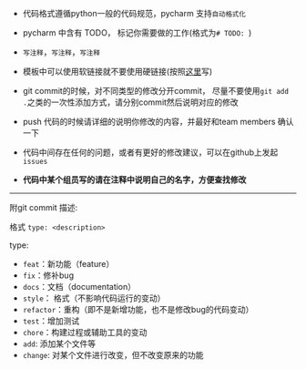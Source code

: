 - 代码格式遵循python一般的代码规范，pycharm 支持`自动格式化`
- pycharm 中含有 TODO， 标记你需要做的工作(格式为`# TODO: `)

- `写注释`，`写注释`，`写注释`

- 模板中可以使用软链接就不要使用硬链接(按照[这里]( https://docs.djangoproject.com/en/3.0/topics/http/urls/#reverse-resolution-of-urls )写)

- git commit的时候，对不同类型的修改分开commit， 尽量不要使用`git add .`之类的一次性添加方式，请分别commit然后说明对应的修改

- push 代码的时候请详细的说明你修改的内容，并最好和team members 确认一下

- 代码中间存在任何的问题，或者有更好的修改建议，可以在github上发起 `issues`

- **代码中某个组员写的请在注释中说明自己的名字，方便查找修改**

<hr>

附git commit 描述:

格式  `type: <description>`

type:

- `feat`：新功能（feature）
- `fix`：修补bug
- `docs`：文档（documentation）
- `style`： 格式（不影响代码运行的变动）
- `refactor`：重构（即不是新增功能，也不是修改bug的代码变动）
- `test`：增加测试
- `chore`：构建过程或辅助工具的变动
- `add`: 添加某个文件等
- `change`: 对某个文件进行改变，但不改变原来的功能

